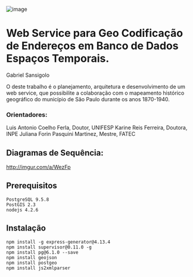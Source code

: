 ![image](https://raw.githubusercontent.com/GSansigolo/PauliceiaAPI/master/logo.png)
# Web Service para Geo Codificação de Endereços em Banco de Dados Espaços Temporais.

Gabriel Sansigolo<br>

O deste trabalho é o planejamento, arquitetura e desenvolvimento de um web service, que possibilite a colaboração com o mapeamento histórico geográfico do município de São Paulo durante os anos 1870-1940.

### Orientadores:

Luis Antonio Coelho Ferla, Doutor, UNIFESP
Karine Reis Ferreira, Doutora, INPE
Juliana Forin Pasquini Martinez, Mestre, FATEC


## Diagramas de Sequência:

http://imgur.com/a/WezFp

## Prerequisitos

```
PostgreSQL 9.5.8
PostGIS 2.3
nodejs 4.2.6

```
## Instalação


```
npm install -g express-generator@4.13.4
npm install supervisor@0.11.0 -g
npm install pg@6.1.0 --save
npm install geojson
npm install postgeo
npm install js2xmlparser

```

